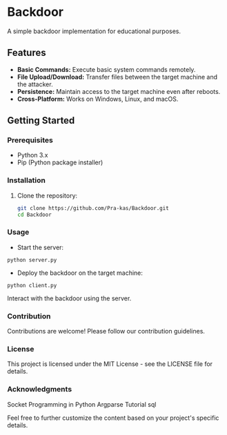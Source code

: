 # Backdoor

A simple backdoor implementation for educational purposes.

## Features

- **Basic Commands:** Execute basic system commands remotely.
- **File Upload/Download:** Transfer files between the target machine and the attacker.
- **Persistence:** Maintain access to the target machine even after reboots.
- **Cross-Platform:** Works on Windows, Linux, and macOS.

## Getting Started

### Prerequisites

- Python 3.x
- Pip (Python package installer)

### Installation

1. Clone the repository:

   ```bash
   git clone https://github.com/Pra-kas/Backdoor.git
   cd Backdoor

### Usage
- Start the server:

```
python server.py
```                                                                                                                        

- Deploy the backdoor on the target machine:

```
python client.py 
```

Interact with the backdoor using the server.

### Contribution

Contributions are welcome! Please follow our contribution guidelines.

### License

This project is licensed under the MIT License - see the LICENSE file for details.

### Acknowledgments

   Socket Programming in Python
   Argparse Tutorial
   sql

Feel free to further customize the content based on your project's specific details.



